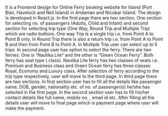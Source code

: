 
It is a Frontend design for Online Ferry booking website for Island (Port Blair, Havelock and Neil Island) in Andaman and Nicobar Island. The design is developed in React.js.
In the first page there are two section. One section for selecting no. of passengers (Adults, Child and Infant) and second section for selecting trip type (One Way, Round Trip and Multiple Trip) which are radio buttons.
One way Trip is a single trip i.e. from Point A to Point B only. In Round Trip there is also a return trip i.e. from Point A to Point B and then from Point B to Point A. In Multiple Trip user can select up to 5 trips. 
In second page user has option to select the ferry. There are two ferries. One is “Nautika Lite” and the other is “Green Ocean Ferry”. Both ferry has seat type ( class). Nautika Lite ferry has two classes of seats i.e. Premium and Business class and Green Ocean ferry has three classes Royal, Economy and Luxury class.
After selection of ferry according to the trip type respectively, user will move to the third page. In third page there are two sections. In first section user has to fill all the details like passenger name, DOB, gender, nationality etc. of no. of passenger(s) he/she has selected in the first page. In the second section user has to fill his/her contact details like full name, mobile no. , email id etc.
After filling all the details user will move to final page which is payment page where user will make the payment.
